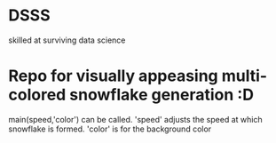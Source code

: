 # DSSS
skilled at surviving data science

# Repo for visually appeasing multi-colored snowflake generation :D

main(speed,'color') can be called. 'speed'  adjusts the speed at which snowflake is formed. 'color' is for the background color



